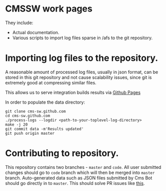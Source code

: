 CMSSW work pages
================

They include:

- Actual documentation.
- Various scripts to import log files sparse in /afs to the git repository. 

Importing log files to the repository.
======================================

A reasonable amount of processed log files, usually in json format, can be 
stored in this git repository and not cause scalability issues, since git 
is extremely good at compressing similar files.

This allows us to serve integration builds results via [Github
Pages](http://pages.github.com)

In order to populate the data directory:

```
git clone cms-sw.github.com
cd cms-sw.github.com
./process-logs --logdir <path-to-your-toplevel-log-directory>
make -j 20
git commit data -m'Results updated'
git push origin master
```

Contributing to repository.
=====================

This repository contains two branches - `master` and `code`. All user submitted changes should go to `code` branch which will then be merged into `master` branch. Auto-generated data such as JSON files submitted by Cms Bot should go directly in to `master`. This should solve PR issues like [this](https://github.com/cms-sw/cms-sw.github.io/pull/74).
